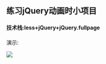 ## 练习jQuery动画时小项目

#### 技术栈:less+jQuery+jQuery.fullpage

演示:



![](D:\前端历程\Afullpage项目\project-show\fp.gif)